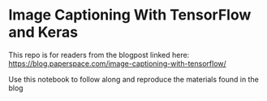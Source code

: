 # Image Captioning With TensorFlow and Keras



This repo is for readers from the blogpost linked here:  
https://blog.paperspace.com/image-captioning-with-tensorflow/

Use this notebook to follow along and reproduce the materials found in the blog
